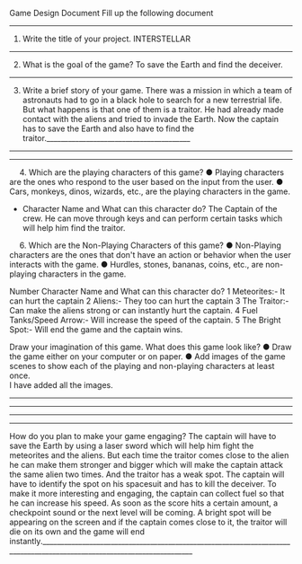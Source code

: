 Game Design Document
Fill up the following document 

________________________________________


1.	Write the title of your project.
              INTERSTELLAR
________________________________________


2.	What is the goal of the game? 
To save the Earth and find the deceiver.
________________________________________


3.	Write a brief story of your game.
There was a mission in which a team of astronauts had to go in a black hole to search for a new terrestrial life. But what happens is that one of them is a traitor. He had already made contact with the aliens and tried to invade the Earth. Now the captain has to save the Earth and also have to find the traitor.________________________________________

________________________________________

________________________________________


 
4.	Which are the playing characters of this game? 
●	Playing characters are the ones who respond to the user based on the input from the user.
●	Cars, monkeys, dinos, wizards, etc., are the playing characters in the game.  

*	Character Name and	What can this character do?
	The Captain of the crew.
	He can move through keys and can perform certain tasks which will help him find the traitor.
		
		
		
		
		
		
		
 
6.	Which are the Non-Playing Characters of this game?
●	Non-Playing characters are the ones that don't have an action or behavior when the user interacts with the game.
●	Hurdles, stones, bananas, coins, etc., are non-playing characters in the game.   

Number	Character Name and	What can this character do?
1	Meteorites:-	It can hurt the captain
2	Aliens:-	They too can hurt the captain
3	The Traitor:-	Can make the aliens strong or can instantly hurt the captain.
4	Fuel Tanks/Speed Arrow:-	Will increase the speed of the captain.
5	The Bright Spot:-	Will end the game and the captain wins.
		
		


Draw your imagination of this game. What does this game look like?
●	Draw the game either on your computer or on paper. 
●	Add images of the game scenes to show each of the playing and non-playing characters at least once.  
I have added all the images. 
________________________________________
________________________________________
________________________________________
________________________________________

How do you plan to make your game engaging? 
The captain will have to save the Earth by using a laser sword which will help him fight the meteorites and the aliens. But each time the traitor comes close to the alien he can make them stronger and bigger which will make the captain attack the same alien two times. And the traitor has a weak spot. The captain will have to identify the spot on his spacesuit and has to kill the deceiver. To make it more interesting and engaging, the captain can collect fuel so that he can increase his speed. As soon as the score hits a certain amount, a checkpoint sound or the next level will be coming. A bright spot will be appearing on the screen and if the captain comes close to it, the traitor will die on its own and the game will end instantly.________________________________________________________________________________________________________________________

